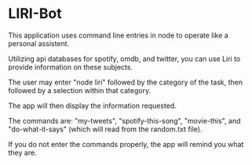 # LIRI-Bot

This application uses command line entries in node to operate like a personal assistent.

Utilizing api databases for spotify, omdb, and twitter, you can use Liri to provide information on these subjects.

The user may enter "node liri" followed by the category of the task, then followed by a selection within that category.

The app will then display the information requested.

The commands are: "my-tweets", "spotify-this-song", "movie-this", and "do-what-it-says" (which will read from the random.txt file).

If you do not enter the commands properly, the app will remind you what they are.